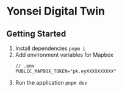 # Yonsei Digital Twin

## Getting Started

1. Install dependencies `pnpm i`
2. Add environment variables for Mapbox
   ```
   // .env
   PUBLIC_MAPBOX_TOKEN="pk.eyXXXXXXXXXX"
   ```
3. Run the application `pnpm dev`

